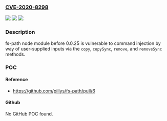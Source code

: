 ### [CVE-2020-8298](https://cve.mitre.org/cgi-bin/cvename.cgi?name=CVE-2020-8298)
![](https://img.shields.io/static/v1?label=Product&message=fs-path&color=blue)
![](https://img.shields.io/static/v1?label=Version&message=n%2Fa&color=blue)
![](https://img.shields.io/static/v1?label=Vulnerability&message=Command%20Injection%20-%20Generic%20(CWE-77)&color=brighgreen)

### Description

fs-path node module before 0.0.25 is vulnerable to command injection by way of user-supplied inputs via the `copy`, `copySync`, `remove`, and `removeSync` methods.

### POC

#### Reference
- https://github.com/pillys/fs-path/pull/6

#### Github
No GitHub POC found.

